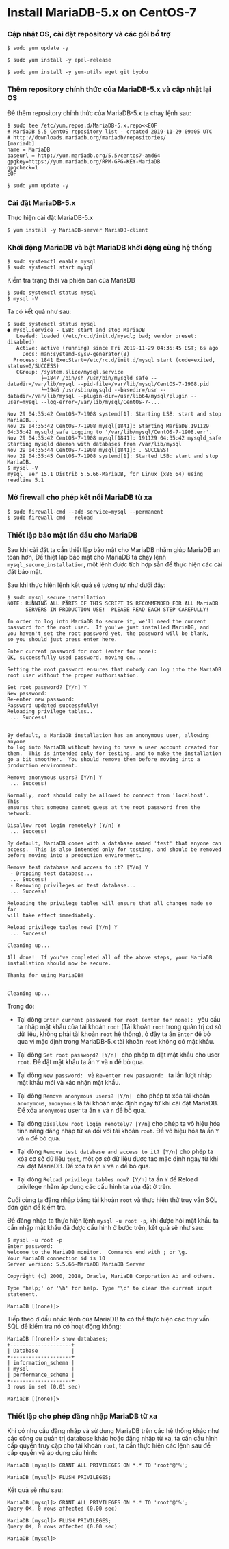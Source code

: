 # Install MariaDB-5.x on CentOS-7

### Cập nhật OS, cài đặt repository và các gói bổ trợ

```
$ sudo yum update -y

$ sudo yum install -y epel-release

$ sudo yum install -y yum-utils wget git byobu
```

### Thêm repository chính thức của MariaDB-5.x và cập nhật lại OS
Để thêm repository chính thức của MariaDB-5.x ta chạy lệnh sau:

```
$ sudo tee /etc/yum.repos.d/MariaDB-5.x.repo<<EOF
# MariaDB 5.5 CentOS repository list - created 2019-11-29 09:05 UTC
# http://downloads.mariadb.org/mariadb/repositories/
[mariadb]
name = MariaDB
baseurl = http://yum.mariadb.org/5.5/centos7-amd64
gpgkey=https://yum.mariadb.org/RPM-GPG-KEY-MariaDB
gpgcheck=1
EOF

$ sudo yum update -y
```




### Cài đặt MariaDB-5.x
Thực hiện cài đặt MariaDB-5.x

```
$ yum install -y MariaDB-server MariaDB-client
```




### Khởi động MariaDB và bật MariaDB khởi động cùng hệ thống

```
$ sudo systemctl enable mysql
$ sudo systemctl start mysql
```

Kiểm tra trạng thái và phiên bản của MariaDB

```
$ sudo systemctl status mysql
$ mysql -V
```

Ta có kết quả như sau:

```
$ sudo systemctl status mysql
● mysql.service - LSB: start and stop MariaDB
   Loaded: loaded (/etc/rc.d/init.d/mysql; bad; vendor preset: disabled)
   Active: active (running) since Fri 2019-11-29 04:35:45 EST; 6s ago
     Docs: man:systemd-sysv-generator(8)
  Process: 1841 ExecStart=/etc/rc.d/init.d/mysql start (code=exited, status=0/SUCCESS)
   CGroup: /system.slice/mysql.service
           ├─1847 /bin/sh /usr/bin/mysqld_safe --datadir=/var/lib/mysql --pid-file=/var/lib/mysql/CentOS-7-1908.pid
           └─1946 /usr/sbin/mysqld --basedir=/usr --datadir=/var/lib/mysql --plugin-dir=/usr/lib64/mysql/plugin --user=mysql --log-error=/var/lib/mysql/CentOS-7-...

Nov 29 04:35:42 CentOS-7-1908 systemd[1]: Starting LSB: start and stop MariaDB...
Nov 29 04:35:42 CentOS-7-1908 mysql[1841]: Starting MariaDB.191129 04:35:42 mysqld_safe Logging to '/var/lib/mysql/CentOS-7-1908.err'.
Nov 29 04:35:42 CentOS-7-1908 mysql[1841]: 191129 04:35:42 mysqld_safe Starting mysqld daemon with databases from /var/lib/mysql
Nov 29 04:35:44 CentOS-7-1908 mysql[1841]: . SUCCESS!
Nov 29 04:35:45 CentOS-7-1908 systemd[1]: Started LSB: start and stop MariaDB.
$ mysql -V
mysql  Ver 15.1 Distrib 5.5.66-MariaDB, for Linux (x86_64) using readline 5.1
```




### Mở firewall cho phép kết nối MariaDB từ xa

```
$ sudo firewall-cmd --add-service=mysql --permanent
$ sudo firewall-cmd --reload
```




### Thiết lập bảo mật lần đầu cho MariaDB
Sau khi cài đặt ta cần thiết lập bảo mật cho MariaDB nhằm giúp MariaDB an toàn hơn, Để thiệt lập bảo mật cho MariaDB ta chạy lệnh `mysql_secure_installation`, một lệnh được tích hợp sẵn để thực hiện các cài đặt bảo mật.

Sau khi thực hiện lệnh kết quả sẽ tương tự như dưới đây:

```
$ sudo mysql_secure_installation
NOTE: RUNNING ALL PARTS OF THIS SCRIPT IS RECOMMENDED FOR ALL MariaDB
      SERVERS IN PRODUCTION USE!  PLEASE READ EACH STEP CAREFULLY!

In order to log into MariaDB to secure it, we'll need the current
password for the root user.  If you've just installed MariaDB, and
you haven't set the root password yet, the password will be blank,
so you should just press enter here.

Enter current password for root (enter for none):
OK, successfully used password, moving on...

Setting the root password ensures that nobody can log into the MariaDB
root user without the proper authorisation.

Set root password? [Y/n] Y
New password:
Re-enter new password:
Password updated successfully!
Reloading privilege tables..
 ... Success!


By default, a MariaDB installation has an anonymous user, allowing anyone
to log into MariaDB without having to have a user account created for
them.  This is intended only for testing, and to make the installation
go a bit smoother.  You should remove them before moving into a
production environment.

Remove anonymous users? [Y/n] Y
 ... Success!

Normally, root should only be allowed to connect from 'localhost'.  This
ensures that someone cannot guess at the root password from the network.

Disallow root login remotely? [Y/n] Y
 ... Success!

By default, MariaDB comes with a database named 'test' that anyone can
access.  This is also intended only for testing, and should be removed
before moving into a production environment.

Remove test database and access to it? [Y/n] Y
 - Dropping test database...
 ... Success!
 - Removing privileges on test database...
 ... Success!

Reloading the privilege tables will ensure that all changes made so far
will take effect immediately.

Reload privilege tables now? [Y/n] Y
 ... Success!

Cleaning up...

All done!  If you've completed all of the above steps, your MariaDB
installation should now be secure.

Thanks for using MariaDB!


Cleaning up...
```

Trong đó:
- Tại dòng `Enter current password for root (enter for none): ` yêu cầu ta nhập mật khẩu của tài khoản `root` (Tài khoản `root` trong quản trị cơ sở dữ liệu, không phải tài khoản `root` hệ thống), ở đây ta ấn `Enter` để bỏ qua vì mặc định trong MariaDB-5.x tài khoản `root` không có mật khẩu.

- Tại dòng `Set root password? [Y/n] ` cho phép ta đặt mật khẩu cho user `root`. Để đặt mật khẩu ta ấn `Y` và `n` để bỏ qua.

- Tại dòng `New password: ` và `Re-enter new password: ` ta lần lượt nhập mật khẩu mới và xác nhận mật khẩu.

- Tại dòng `Remove anonymous users? [Y/n] ` cho phép ta xóa tài khoản `anonymous`, `anonymous` là tài khoản mặc định ngay từ khi cài đặt MariaDB. Để xóa `anonymous` user ta ấn `Y` và `n` để bỏ qua.

- Tại dòng `Disallow root login remotely? [Y/n]` cho phép ta vô hiệu hóa tính năng đăng nhập từ xa đối với tài khoản `root`. Để vô hiệu hóa ta ấn `Y` và `n` để bỏ qua.

- Tại dòng `Remove test database and access to it? [Y/n]` cho phép ta xóa cơ sở dữ liệu `test`, một cơ sở dữ liệu được tạo mặc định ngay từ khi cài đặt MariaDB. Để xóa ta ấn `Y` và `n` để bỏ qua.

- Tại dòng `Reload privilege tables now? [Y/n]` ta ấn `Y` để Reload privilege nhằm áp dụng các cấu hình ta vừa đặt ở trên.

Cuối cùng ta đăng nhập bằng tài khoản `root` và thực hiện thử truy vấn SQL đơn giản để kiểm tra.

Để đăng nhập ta thực hiện lệnh `mysql -u root -p`, khi được hỏi mật khẩu ta cần nhập mật khẩu đã được cấu hình ở bước trên, kết quả sẽ như sau:

```
$ mysql -u root -p
Enter password:
Welcome to the MariaDB monitor.  Commands end with ; or \g.
Your MariaDB connection id is 10
Server version: 5.5.66-MariaDB MariaDB Server

Copyright (c) 2000, 2018, Oracle, MariaDB Corporation Ab and others.

Type 'help;' or '\h' for help. Type '\c' to clear the current input statement.

MariaDB [(none)]>
```

Tiếp theo ở dấu nhắc lệnh của MariaDB ta có thể thực hiện các truy vấn SQL để kiểm tra nó có hoạt động không:

```
MariaDB [(none)]> show databases;
+--------------------+
| Database           |
+--------------------+
| information_schema |
| mysql              |
| performance_schema |
+--------------------+
3 rows in set (0.01 sec)

MariaDB [(none)]>
```




### Thiết lập cho phép đăng nhập MariaDB từ xa
Khi có nhu cầu đăng nhập và sử dụng MariaDB trên các hệ thống khác như các công cụ quản trị database khác hoặc đăng nhập từ xa, ta cần cấu hình cấp quyền truy cập cho tài khoản `root`, ta cần thực hiện các lệnh sau để cấp quyền và áp dụng cấu hình:

```
MariaDB [mysql]> GRANT ALL PRIVILEGES ON *.* TO 'root'@'%';

MariaDB [mysql]> FLUSH PRIVILEGES;
```

Kết quả sẽ như sau:

```
MariaDB [mysql]> GRANT ALL PRIVILEGES ON *.* TO 'root'@'%';
Query OK, 0 rows affected (0.00 sec)

MariaDB [mysql]> FLUSH PRIVILEGES;
Query OK, 0 rows affected (0.00 sec)

MariaDB [mysql]>
```
